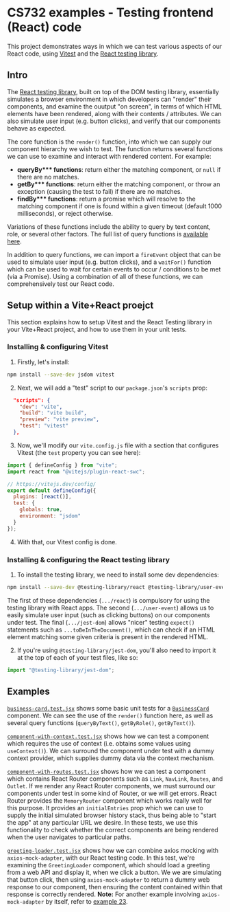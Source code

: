 # CS732 examples - Testing frontend (React) code

This project demonstrates ways in which we can test various aspects of our React code, using [Vitest](https://vitest.dev/) and the [React testing library](https://testing-library.com/docs/react-testing-library/intro).

## Intro

The [React testing library](https://testing-library.com/docs/react-testing-library/intro), built on top of the DOM testing library, essentially simulates a browser environment in which developers can "render" their components, and examine the ouutput "on screen", in terms of which HTML elements have been rendered, along with their contents / attributes. We can also simulate user input (e.g. button clicks), and verify that our components behave as expected.

The core function is the `render()` function, into which we can supply our component hierarchy we wish to test. The function returns several functions we can use to examine and interact with rendered content. For example:

- **queryBy\*\*\* functions**: return either the matching component, or `null` if there are no matches.
- **getBy\*\*\* functions**: return either the matching component, or throw an exception (causing the test to fail) if there are no matches.
- **findBy\*\*\* functions**: return a promise which will resolve to the matching component if one is found within a given timeout (default 1000 milliseconds), or reject otherwise.

Variations of these functions include the ability to query by text content, role, or several other factors. The full list of query functions is [available here](https://testing-library.com/docs/queries/about).

In addition to query functions, we can import a `fireEvent` object that can be used to simulate user input (e.g. button clicks), and a `waitFor()` function which can be used to wait for certain events to occur / conditions to be met (via a Promise). Using a combination of all of these functions, we can comprehensively test our React code.

## Setup within a Vite+React proejct

This section explains how to setup Vitest and the React Testing library in your Vite+React project, and how to use them in your unit tests.

### Installing &amp; configuring Vitest

1. Firstly, let's install:

```sh
npm install --save-dev jsdom vitest
```

2. Next, we will add a "test" script to our `package.json`'s `scripts` prop:

```json
  "scripts": {
    "dev": "vite",
    "build": "vite build",
    "preview": "vite preview",
    "test": "vitest"
  },
```

3. Now, we'll modify our `vite.config.js` file with a section that configures Vitest (the `test` property you can see here):

```js
import { defineConfig } from "vite";
import react from "@vitejs/plugin-react-swc";

// https://vitejs.dev/config/
export default defineConfig({
  plugins: [react()],
  test: {
    globals: true,
    environment: "jsdom"
  }
});
```

4. With that, our Vitest config is done.

### Installing &amp; configuring the React testing library

1. To install the testing library, we need to install some dev dependencies:

```sh
npm install --save-dev @testing-library/react @testing-library/user-event @testing-library/jest-dom
```

The first of these dependencies (`.../react`) is compulsory for using the testing library with React apps. The second (`.../user-event`) allows us to easily simulate user input (such as clicking buttons) on our components under test. The final (`.../jest-dom`) allows "nicer" testing `expect()` statements such as `...toBeInTheDocument()`, which can check if an HTML element matching some given criteria is present in the rendered HTML.

2. If you're using `@testing-library/jest-dom`, you'll also need to import it at the top of each of your test files, like so:

```js
import "@testing-library/jest-dom";
```

## Examples

[`business-card.test.jsx`](./src/components/__tests__/business-card.test.jsx) shows some basic unit tests for a [`BusinessCard`](./src/components/business-card.jsx) component. We can see the use of the `render()` function here, as well as several query functions (`queryByText()`, `getByRole()`, `getByText()`).

[`component-with-context.test.jsx`](./src/components/__tests__/component-with-context.test.jsx) shows how we can test a component which requires the use of context (i.e. obtains some values using `useContext()`). We can surround the component under test with a dummy context provider, which supplies dummy data via the context mechanism.

[`component-with-routes.test.jsx`](./src/components/__tests__/component-with-routes.test.jsx) shows how we can test a component which contains React Router components such as `Link`, `NavLink`, `Routes`, and `Outlet`. If we render any React Router components, we must surround our components under test in some kind of Router, or we will get errors. React Router provides the `MemoryRouter` component which works really well for this purpose. It provides an `initialEntries` prop which we can use to supply the initial simulated browser history stack, thus being able to "start the app" at any particular URL we desire. In these tests, we use this functionality to check whether the correct components are being rendered when the user navigates to particular paths.

[`greeting-loader.test.jsx`](./src/components/__tests__/greeting-loader.test.jsx) shows how we can combine axios mocking with `axios-mock-adapter`, with our React testing code. In this test, we're examining the `GreetingLoader` component, which should load a greeting from a web API and display it, when we click a button. We we are simulating that button click, then using `axios-mock-adapter` to return a dummy web response to our component, then ensuring the content contained within that response is correctly rendered. **Note:** For another example involving `axios-mock-adapter` by itself, refer to [example 23](../example-23-vitest/).
